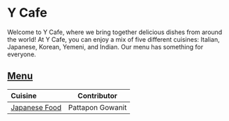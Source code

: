 # Y Cafe

Welcome to Y Cafe, where we bring together delicious dishes from around the world! At Y Cafe, you can enjoy a mix of five different cuisines: Italian, Japanese, Korean, Yemeni, and Indian. Our menu has something for everyone.

## [Menu](menu.md)

| Cuisine                                | Contributor      |
|:---------------------------------------|------------------|
| [Japanese Food](menu.md#japanese-food) | Pattapon Gowanit |


